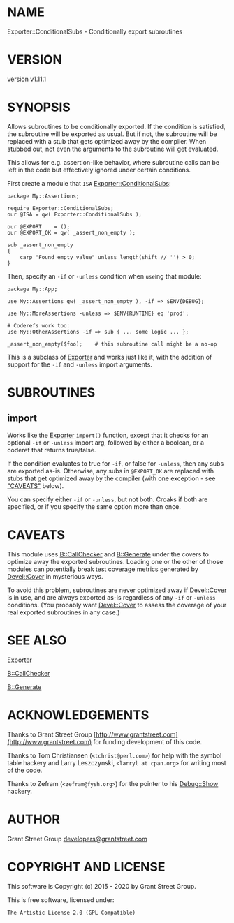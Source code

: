 # NAME

Exporter::ConditionalSubs - Conditionally export subroutines

# VERSION

version v1.11.1

# SYNOPSIS

Allows subroutines to be conditionally exported.  If the condition
is satisfied, the subroutine will be exported as usual.  But if not,
the subroutine will be replaced with a stub that gets optimized away
by the compiler.  When stubbed out, not even the arguments to the
subroutine will get evaluated.

This allows for e.g. assertion-like behavior, where subroutine calls
can be left in the code but effectively ignored under certain conditions.

First create a module that `ISA` [Exporter::ConditionalSubs](https://metacpan.org/pod/Exporter%3A%3AConditionalSubs):

    package My::Assertions;

    require Exporter::ConditionalSubs;
    our @ISA = qw( Exporter::ConditionalSubs );

    our @EXPORT    = ();
    our @EXPORT_OK = qw( _assert_non_empty );

    sub _assert_non_empty
    {
        carp "Found empty value" unless length(shift // '') > 0;
    }

Then, specify an `-if` or `-unless` condition when `use`ing that module:

    package My::App;

    use My::Assertions qw( _assert_non_empty ), -if => $ENV{DEBUG};

    use My::MoreAssertions -unless => $ENV{RUNTIME} eq 'prod';

    # Coderefs work too:
    use My::OtherAssertions -if => sub { ... some logic ... };

    _assert_non_empty($foo);    # this subroutine call might be a no-op

This is a subclass of [Exporter](https://metacpan.org/pod/Exporter) and works just like it, with the
addition of support for the `-if` and `-unless` import arguments.

# SUBROUTINES

## import

Works like the [Exporter](https://metacpan.org/pod/Exporter) `import()` function, except that it checks
for an optional `-if` or `-unless` import arg, followed by either
a boolean, or a coderef that returns true/false.

If the condition evaluates to true for `-if`, or false for `-unless`,
then any subs are exported as-is.  Otherwise, any subs in `@EXPORT_OK`
are replaced with stubs that get optimized away by the compiler (with
one exception - see ["CAVEATS"](#caveats) below).

You can specify either `-if` or `-unless`, but not both.  Croaks if
both are specified, or if you specify the same option more than once.

# CAVEATS

This module uses [B::CallChecker](https://metacpan.org/pod/B%3A%3ACallChecker) and [B::Generate](https://metacpan.org/pod/B%3A%3AGenerate) under the covers
to optimize away the exported subroutines.  Loading one or the other
of those modules can potentially break test coverage metrics generated
by [Devel::Cover](https://metacpan.org/pod/Devel%3A%3ACover) in mysterious ways.

To avoid this problem, subroutines are never optimized away
if [Devel::Cover](https://metacpan.org/pod/Devel%3A%3ACover) is in use, and are always exported as-is
regardless of any `-if` or `-unless` conditions.  (You probably
want [Devel::Cover](https://metacpan.org/pod/Devel%3A%3ACover) to assess the coverage of your real exported
subroutines in any case.)

# SEE ALSO

[Exporter](https://metacpan.org/pod/Exporter)

[B::CallChecker](https://metacpan.org/pod/B%3A%3ACallChecker)

[B::Generate](https://metacpan.org/pod/B%3A%3AGenerate)

# ACKNOWLEDGEMENTS

Thanks to Grant Street Group [http://www.grantstreet.com](http://www.grantstreet.com) for funding
development of this code.

Thanks to Tom Christiansen (`<tchrist@perl.com>`) for help with the
symbol table hackery
and Larry Leszczynski, `<larryl at cpan.org>` for writing most of
the code.

Thanks to Zefram (`<zefram@fysh.org>`) for the pointer to his
[Debug::Show](https://metacpan.org/pod/Debug%3A%3AShow) hackery.

# AUTHOR

Grant Street Group <developers@grantstreet.com>

# COPYRIGHT AND LICENSE

This software is Copyright (c) 2015 - 2020 by Grant Street Group.

This is free software, licensed under:

    The Artistic License 2.0 (GPL Compatible)
